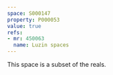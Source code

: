 ```yaml
---
space: S000147
property: P000053
value: true
refs:
- mr: 450063
  name: Luzin spaces
---
```


This space is a subset of the reals.
